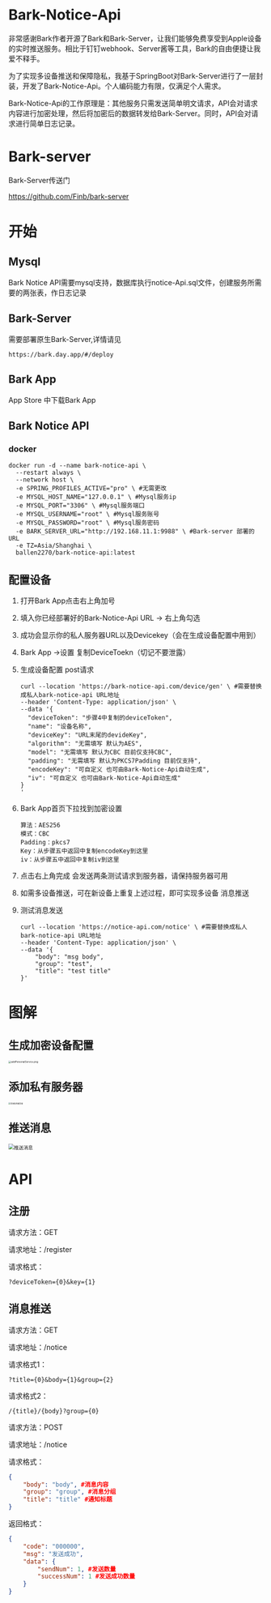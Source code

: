 # Bark-Notice-Api

非常感谢Bark作者开源了Bark和Bark-Server，让我们能够免费享受到Apple设备的实时推送服务。相比于钉钉webhook、Server酱等工具，Bark的自由便捷让我爱不释手。

为了实现多设备推送和保障隐私，我基于SpringBoot对Bark-Server进行了一层封装，开发了Bark-Notice-Api。个人编码能力有限，仅满足个人需求。

Bark-Notice-Api的工作原理是：其他服务只需发送简单明文请求，API会对请求内容进行加密处理，然后将加密后的数据转发给Bark-Server。同时，API会对请求进行简单日志记录。

# Bark-server

Bark-Server传送门

https://github.com/Finb/bark-server

# 开始

## Mysql

Bark Notice API需要mysql支持，数据库执行notice-Api.sql文件，创建服务所需要的两张表，作日志记录

## Bark-Server

需要部署原生Bark-Server,详情请见

```
https://bark.day.app/#/deploy
```

## Bark App

App Store 中下载Bark App

## Bark Notice API

### docker

```
docker run -d --name bark-notice-api \
  --restart always \
  --network host \
  -e SPRING_PROFILES_ACTIVE="pro" \ #无需更改
  -e MYSQL_HOST_NAME="127.0.0.1" \ #Mysql服务ip
  -e MYSQL_PORT="3306" \ #Mysql服务端口
  -e MYSQL_USERNAME="root" \ #Mysql服务账号
  -e MYSQL_PASSWORD="root" \ #Mysql服务密码
  -e BARK_SERVER_URL="http://192.168.11.1:9988" \ #Bark-server 部署的URL
  -e TZ=Asia/Shanghai \ 
  ballen2270/bark-notice-api:latest
```

## 配置设备

1. 打开Bark App点击右上角加号

2. 填入你已经部署好的Bark-Notice-Api URL -> 右上角勾选

3. 成功会显示你的私人服务器URL以及Devicekey（会在生成设备配置中用到）

4. Bark App ->设置 复制DeviceToekn（切记不要泄露）

5. 生成设备配置 post请求

	```shell
	curl --location 'https://bark-notice-api.com/device/gen' \ #需要替换成私人bark-notice-api URL地址
	--header 'Content-Type: application/json' \
	--data '{
	  "deviceToken": "步骤4中复制的deviceToken",
	  "name": "设备名称",
	  "deviceKey": "URL末尾的devideKey",
	  "algorithm": "无需填写 默认为AES",
	  "model": "无需填写 默认为CBC 目前仅支持CBC",
	  "padding": "无需填写 默认为PKCS7Padding 目前仅支持",
	  "encodeKey": "可自定义 也可由Bark-Notice-Api自动生成",
	  "iv": "可自定义 也可由Bark-Notice-Api自动生成"
	}
	'
	```

	

6. Bark App首页下拉找到加密设置

	```
	算法：AES256
	模式：CBC
	Padding：pkcs7
	Key：从步骤五中返回中复制encodeKey到这里
	iv：从步骤五中返回中复制iv到这里
	```

7. 点击右上角完成 会发送两条测试请求到服务器，请保持服务器可用

8. 如需多设备推送，可在新设备上重复上述过程，即可实现多设备 消息推送

9. 测试消息发送

	```shell
	curl --location 'https://notice-api.com/notice' \ #需要替换成私人bark-notice-api URL地址
	--header 'Content-Type: application/json' \
	--data '{
	    "body": "msg body",
	    "group": "test",
	    "title": "test title"
	}'
	```

	

# 图解

## 生成加密设备配置

<img src="/image/genDeviceConf.png" alt="addPersonalService.png" style="zoom: 33%;" />

## 添加私有服务器

<img src="/image/addPersonalService.png" alt="添加私有服务器" style="zoom: 25%;" />

## 推送消息

<img src="/image/pushMessage.png" alt="推送消息" style="zoom: 67%;" />

# API

## 注册

请求方法：GET

请求地址：/register

请求格式：

```
?deviceToken={0}&key={1}
```



## 消息推送

请求方法：GET

请求地址：/notice

请求格式1：

```
?title={0}&body={1}&group={2}
```

请求格式2：

```
/{title}/{body}?group={0}
```



请求方法：POST

请求地址：/notice

请求格式：

```json
{
    "body": "body", #消息内容
    "group": "group", #消息分组
    "title": "title" #通知标题
}
```

返回格式：

```json
{
    "code": "000000",
    "msg": "发送成功",
    "data": {
        "sendNum": 1, #发送数量
        "successNum": 1 #发送成功数量
    }
}
```

